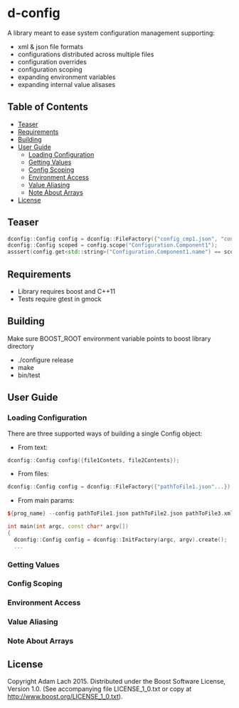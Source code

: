 # d-config
A library meant to ease system configuration management supporting:
* xml & json file formats
* configurations distributed across multiple files
* configuration overrides
* configuration scoping
* expanding environment variables
* expanding internal value alisases

## Table of Contents
- [Teaser](#teaser)
- [Requirements](#requirements)
- [Building](#building)
- [User Guide](#user-guide)
  - [Loading Configuration](#loading-configuration)
  - [Getting Values](#getting-values)
  - [Config Scoping](#config-scoping)  
  - [Environment Access](#environment-access)
  - [Value Aliasing](#value-aliasing)
  - [Note About Arrays](#note-about-arrays)
- [License](#license)

## Teaser
```cpp
dconfig::Config config = dconfig::FileFactory({"config_cmp1.json", "config_cmp2.xml", "overrides.json"}).create();
dconfig::Config scoped = config.scope("Configuration.Component1");
asssert(config.get<std::string>("Configuration.Component1.name") == scoped.get<std::string>("name"));
```

## Requirements
* Library requires boost and C++11
* Tests require gtest in gmock

## Building
Make sure BOOST_ROOT environment variable points to boost library directory
* ./configure release
* make
* bin/test

## User Guide
### Loading Configuration
There are three supported ways of building a single Config object:
- From text: 
```cpp 
dconfig::Config config({file1Contets, file2Contents}); 
```
- From files: 
```cpp
dconfig::Config config = dconfig::FileFactory({"pathToFile1.json"...}).create(); 
```
- From main params: 
```cpp 
${prog_name} --config pathToFile1.json pathToFile2.json pathToFile3.xml

int main(int argc, const char* argv[]) 
{
  dconfig::Config config = dconfig::InitFactory(argc, argv).create(); 
  ...
```

### Getting Values
### Config Scoping
### Environment Access
### Value Aliasing
### Note About Arrays

## License
Copyright Adam Lach 2015. Distributed under the Boost Software License, Version 1.0. (See accompanying file LICENSE_1_0.txt or copy at http://www.boost.org/LICENSE_1_0.txt).
